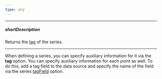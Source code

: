 ```yaml
---
type: any
---
```

---
##### shortDescription
Returns the [tag](/api-reference/20%20Data%20Visualization%20Widgets/dxChart/1%20Configuration/series/tag.md '{basewidgetpath}/Configuration/series/#tag') of the series.

---
When defining a series, you can specify auxiliary information for it via the **tag** option. You can specify auxiliary information for each point as well. To do this, add a tag field to the data source and specify the name of the field via the series [tagField](/api-reference/20%20Data%20Visualization%20Widgets/dxChart/5%20Series%20Types/CommonSeries/tagField.md '{basewidgetpath}/Configuration/commonSeriesSettings/#tagField') option.